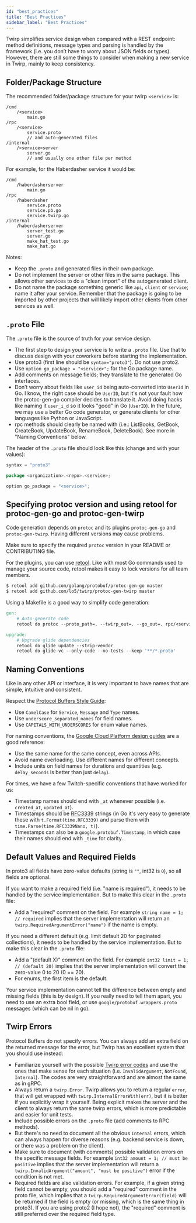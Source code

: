 ```yaml
---
id: "best_practices"
title: "Best Practices"
sidebar_label: "Best Practices"
---
```


Twirp simplifies service design when compared with a REST endpoint: method
definitions, message types and parsing is handled by the framework (i.e. you
don’t have to worry about JSON fields or types). However, there are still some
things to consider when making a new service in Twirp, mainly to keep
consistency.

## Folder/Package Structure

The recommended folder/package structure for your twirp `<service>` is:
```
/cmd
    /<service>
        main.go
/rpc
    /<service>
        service.proto
        // and auto-generated files
/internal
    /<service>server
        server.go
        // and usually one other file per method
```

For example, for the Haberdasher service it would be:
```
/cmd
    /haberdasherserver
        main.go
/rpc
    /haberdasher
        service.proto
        service.pb.go
        service.twirp.go
/internal
    /haberdasherserver
        server_test.go
        server.go
        make_hat_test.go
        make_hat.go
```

Notes:
 * Keep the `.proto` and generated files in their own package.
 * Do not implement the server or other files in the same package. This allows
   other services to do a "clean import" of the autogenerated client.
 * Do not name the package something generic like `api`, `client` or `service`;
   name it after your service. Remember that the package is going to be imported
   by other projects that will likely import other clients from other services
   as well.

## `.proto` File

The `.proto` file is the source of truth for your service design.

 * The first step to design your service is to write a `.proto` file. Use that
   to discuss design with your coworkers before starting the implementation.
 * Use proto3 (first line should be `syntax="proto3"`). Do not use proto2.
 * Use `option go_package = "<service>";` for the Go package name.
 * Add comments on message fields; they translate to the generated Go
   interfaces.
 * Don’t worry about fields like `user_id` being auto-converted into `UserId` in
   Go. I know, the right case should be `UserID`, but it's not your fault how
   the protoc-gen-go compiler decides to translate it. Avoid doing hacks like
   naming it `user_i_d` so it looks "good" in Go (`UserID`). In the future, we
   may use a better Go code generator, or generate clients for other languages
   like Python or JavaScript.
 * rpc methods should clearly be named with <action><resource> (i.e.: ListBooks,
   GetBook, CreateBook, UpdateBook, RenameBook, DeleteBook). See more in "Naming
   Conventions" below.

The header of the `.proto` file should look like this (change <repo> and
<service> with your values):
```go
syntax = "proto3"

package <organization>.<repo>.<service>;

option go_package = "<service>";
```

## Specifying protoc version and using retool for protoc-gen-go and protoc-gen-twirp

Code generation depends on `protoc` and its plugins `protoc-gen-go` and
`protoc-gen-twirp`. Having different versions may cause problems.

Make sure to specify the required `protoc` version in your README or
CONTRIBUTING file.

For the plugins, you can use [retool](https://github.com/lo5/retool). Like
with most Go commands used to manage your source code, retool makes it easy to
lock versions for all team members.

```sh
$ retool add github.com/golang/protobuf/protoc-gen-go master
$ retool add github.com/lo5/twirp/protoc-gen-twirp master
```

Using a Makefile is a good way to simplify code generation:

```Makefile
gen:
	# Auto-generate code
	retool do protoc --proto_path=. --twirp_out=. --go_out=. rpc/<service>/service.proto

upgrade:
	# Upgrade glide dependencies
	retool do glide update --strip-vendor
	retool do glide-vc --only-code --no-tests --keep '**/*.proto'
```

## Naming Conventions

Like in any other API or interface, it is very important to have names that are
simple, intuitive and consistent.

Respect the [Protocol Buffers Style Guide](https://developers.google.com/protocol-buffers/docs/style):
 * Use `CamelCase` for `Service`, `Message` and `Type` names.
 * Use `underscore_separated_names` for field names.
 * Use `CAPITALS_WITH_UNDERSCORES` for enum value names.

For naming conventions, the
[Google Cloud Platform design guides](https://cloud.google.com/apis/design/naming_convention)
are a good reference:
 * Use the same name for the same concept, even across APIs.
 * Avoid name overloading. Use different names for different concepts.
 * Include units on field names for durations and quantities (e.g.
   `delay_seconds` is better than just `delay`).

For times, we have a few Twitch-specific conventions that have worked for us:
 * Timestamp names should end with `_at` whenever possible (i.e. `created_at`,
   `updated_at`).
 * Timestamps should be [RFC3339](https://tools.ietf.org/html/rfc3339) strings
   (in Go it's very easy to generate these with `t.Format(time.RFC3339)` and
   parse them with `time.Parse(time.RFC3339Nano, t)`).
 * Timestamps can also be a `google.protobuf.Timestamp`, in which case their
   names should end with `_time` for clarity.

## Default Values and Required Fields

In proto3 all fields have zero-value defaults (string is `""`, int32 is `0`), so
all fields are optional.

If you want to make a required field (i.e. "name is required"), it needs to be
handled by the service implementation. But to make this clear in the `.proto`
file:
 * Add a "required" comment on the field. For example `string name = 1; //
   required` implies that the server implementation will return an
   `twirp.RequiredArgumentError("name")` if the name is empty.

If you need a different default (e.g. limit default 20 for paginated
collections), it needs to be handled by the service implementation. But to make
this clear in the `.proto` file:
 * Add a "(default X)" comment on the field. For example `int32 limit = 1; //
   (default 20)` implies that the server implementation will convert the
   zero-value 0 to 20 (0 == 20).
 * For enums, the first item is the default.

Your service implementation cannot tell the difference between empty and missing
fields (this is by design). If you really need to tell them apart, you need to
use an extra bool field, or use `google/protobuf.wrappers.proto` messages (which
can be nil in go).

## Twirp Errors

Protocol Buffers do not specify errors. You can always add an extra field on the
returned message for the error, but Twirp has an excellent system that you
should use instead:

 * Familiarize yourself with the possible [Twirp error codes](errors.md) and use
   the ones that make sense for each situation (i.e. `InvalidArgument`,
   `NotFound`, `Internal`). The codes are very straightforward and are almost
   the same as in gRPC.
 * Always return a `twirp.Error`. Twirp allows you to return a regular `error`,
   that will get wrapped with `twirp.InternalErrorWith(err)`, but it is better
   if you explicitly wrap it yourself. Being explicit makes the server and the
   client to always return the same twirp errors, which is more predictable and
   easier for unit tests.
 * Include possible errors on the `.proto` file (add comments to RPC methods).
 * But there's no need to document all the obvious `Internal` errors, which can
   always happen for diverse reasons (e.g. backend service is down, or there was
   a problem on the client).
 * Make sure to document (with comments) possible validation errors on the
   specific message fields. For example `int32 amount = 1; // must be positive`
   implies that the server implementation will return a
   `twirp.InvalidArgument("amount", "must be positive")` error if the condition
   is not met.
 * Required fields are also validation errors. For example, if a given string
   field cannot be empty, you should add a "required" comment in the proto file,
   which implies that a `twirp.RequiredArgumentError(field)` will be returned if
   the field is empty (or missing, which is the same thing in proto3). If you
   are using proto2 (I hope not), the "required" comment is still preferred over
   the required field type.

